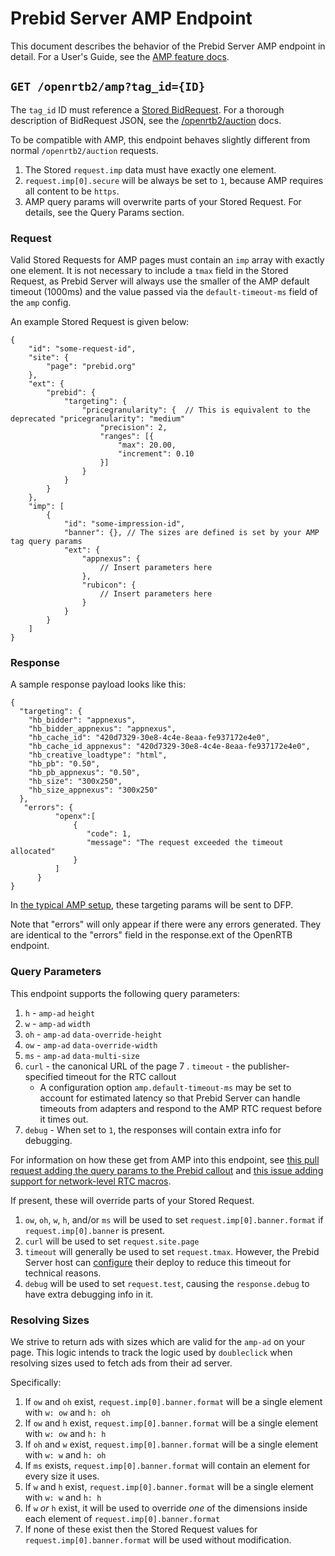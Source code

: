 # Prebid Server AMP Endpoint

This document describes the behavior of the Prebid Server AMP endpoint in detail.
For a User's Guide, see the [AMP feature docs](http://prebid.org/dev-docs/show-prebid-ads-on-amp-pages.html).

## `GET /openrtb2/amp?tag_id={ID}`

The `tag_id` ID must reference a [Stored BidRequest](../../developers/stored-requests.md#stored-bidrequests).
For a thorough description of BidRequest JSON, see the [/openrtb2/auction](./auction.md) docs.

To be compatible with AMP, this endpoint behaves slightly different from normal `/openrtb2/auction` requests.

1. The Stored `request.imp` data must have exactly one element.
2. `request.imp[0].secure` will be always be set to `1`, because AMP requires all content to be `https`.
3. AMP query params will overwrite parts of your Stored Request. For details, see the Query Params section.

### Request

Valid Stored Requests for AMP pages must contain an `imp` array with exactly one element.  It is not necessary to include a `tmax` field in the Stored Request, as Prebid Server will always use the smaller of the AMP default timeout (1000ms) and the value passed via the `default-timeout-ms` field of the `amp` config.
 
An example Stored Request is given below:
 
 ```
 {
     "id": "some-request-id",
     "site": {
         "page": "prebid.org"
     },
     "ext": {
         "prebid": {
             "targeting": {
                 "pricegranularity": {  // This is equivalent to the deprecated "pricegranularity": "medium"
                     "precision": 2,
                     "ranges": [{
                         "max": 20.00,
                         "increment": 0.10
                     }]
                 }
             }
         }
     },
     "imp": [   
         {
             "id": "some-impression-id",
             "banner": {}, // The sizes are defined is set by your AMP tag query params
             "ext": {
                 "appnexus": {
                     // Insert parameters here
                 },
                 "rubicon": {
                     // Insert parameters here
                 }
             }
         }
     ]
 }
 ```
 

### Response

A sample response payload looks like this:

```
{
  "targeting": {
    "hb_bidder": "appnexus",
    "hb_bidder_appnexus": "appnexus",
    "hb_cache_id": "420d7329-30e8-4c4e-8eaa-fe937172e4e0",
    "hb_cache_id_appnexus": "420d7329-30e8-4c4e-8eaa-fe937172e4e0",
    "hb_creative_loadtype": "html",
    "hb_pb": "0.50",
    "hb_pb_appnexus": "0.50",
    "hb_size": "300x250",
    "hb_size_appnexus": "300x250"
  },
   "errors": {
          "openx":[
              {
                 "code": 1, 
                 "message": "The request exceeded the timeout allocated"
              }
          ]
      }
}
```


In [the typical AMP setup](http://prebid.org/dev-docs/show-prebid-ads-on-amp-pages.html),
these targeting params will be sent to DFP.

Note that "errors" will only appear if there were any errors generated. They are identical to the "errors" field in the response.ext of the OpenRTB endpoint.

### Query Parameters

This endpoint supports the following query parameters:

1. `h` - `amp-ad` `height`
2. `w` - `amp-ad` `width`
3. `oh` - `amp-ad` `data-override-height`
4. `ow` - `amp-ad` `data-override-width`
5. `ms` - `amp-ad` `data-multi-size`
6. `curl` - the canonical URL of the page
7   . `timeout` - the publisher-specified timeout for the RTC callout
   - A configuration option `amp.default-timeout-ms` may be set to account for estimated latency so that Prebid Server can handle timeouts from adapters and respond to the AMP RTC request before it times out.
8. `debug` - When set to `1`, the responses will contain extra info for debugging.
 
For information on how these get from AMP into this endpoint, see [this pull request adding the query params to the Prebid callout](https://github.com/ampproject/amphtml/pull/14155) and [this issue adding support for network-level RTC macros](https://github.com/ampproject/amphtml/issues/12374).
 
If present, these will override parts of your Stored Request.
 
1. `ow`, `oh`, `w`, `h`, and/or `ms` will be used to set `request.imp[0].banner.format` if `request.imp[0].banner` is present.
2. `curl` will be used to set `request.site.page`
3. `timeout` will generally be used to set `request.tmax`. However, the Prebid Server host can [configure](../../config.md) their deploy to reduce this timeout for technical reasons.
4. `debug` will be used to set `request.test`, causing the `response.debug` to have extra debugging info in it.
 
### Resolving Sizes
 
We strive to return ads with sizes which are valid for the `amp-ad` on your page. This logic intends to
track the logic used by `doubleclick` when resolving sizes used to fetch ads from their ad server.
 
Specifically:

1. If `ow` and `oh` exist, `request.imp[0].banner.format` will be a single element with `w: ow` and `h: oh`
2. If `ow` and `h` exist, `request.imp[0].banner.format` will be a single element with `w: ow` and `h: h`
3. If `oh` and `w` exist, `request.imp[0].banner.format` will be a single element with `w: w` and `h: oh`
4. If `ms` exists, `request.imp[0].banner.format` will contain an element for every size it uses.
5. If `w` and `h` exist, `request.imp[0].banner.format` will be a single element with `w: w` and `h: h`
6. If `w` _or_ `h` exist, it will be used to override _one_ of the dimensions inside each element of `request.imp[0].banner.format`
7. If none of these exist then the Stored Request values for `request.imp[0].banner.format` will be used without modification.

